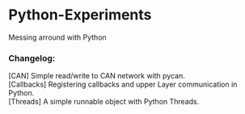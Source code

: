 # Python-Experiments
Messing arround with Python

### Changelog:
[CAN] Simple read/write to CAN network with pycan.<br>
[Callbacks] Registering callbacks and upper Layer communication in Python.<br>
[Threads]  A simple runnable object with Python Threads.<br>
